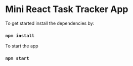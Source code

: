 # Mini React Task Tracker App

To get started install the dependencies by:

### `npm install`

To start the app

### `npm start`
